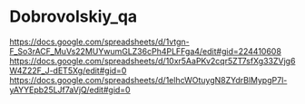 # Dobrovolskiy_qa
https://docs.google.com/spreadsheets/d/1vtgn-F_So3rACF_MuVs22MUYwumGLZ36cPh4PLFFga4/edit#gid=224410608
https://docs.google.com/spreadsheets/d/10xr5AaPKv2cqr5ZT7sfXg33ZVjg6W4Z22F_J-dET5Xg/edit#gid=0
https://docs.google.com/spreadsheets/d/1elhcWOtuygN8ZYdrBlMypgP7l-yAYYEpb25LJf7aVjQ/edit#gid=0